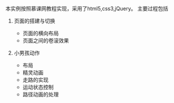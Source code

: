 本实例按照慕课网教程实现，采用了html5,css3,jQuery。
主要过程包括

1. 页面的搭建与切换
	- 页面的横向布局
	- 页面之间的卷滚效果

2. 小男孩动作
	- 布局
	- 精灵动画
	- 走路的实现
	- 运动状态控制
	- 路径动画的处理